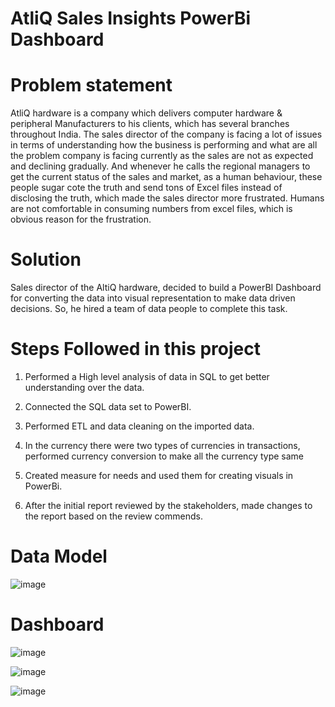 # AtliQ Sales Insights PowerBi Dashboard


# Problem statement
AtliQ hardware is a company which delivers computer hardware & peripheral Manufacturers to his clients, which has several branches throughout India. The sales director of the company is facing a lot of issues in terms of understanding how the business is performing and what are all the problem company is facing currently as the sales are not as expected and declining gradually. And whenever he calls the regional managers to get the current status of the sales and market, as a human behaviour, these people sugar cote the truth and send tons of Excel files instead of disclosing the truth, which made the sales director more frustrated. Humans are not comfortable in consuming numbers from excel files, which is obvious reason for the frustration.

# Solution
Sales director of the AltiQ hardware, decided to build a PowerBI Dashboard for converting the data into visual representation to make data driven decisions. So, he hired a team of data people to complete this task.


# Steps Followed in this project
1. Performed a High level analysis of data in SQL to get better understanding over the data.

2. Connected the SQL data set to PowerBI.

3. Performed ETL and data cleaning on the imported data.

4. In the currency there were two types of currencies in transactions, performed currency conversion to make all the currency type same

5. Created measure for needs and used them for creating visuals in PowerBi.

6. After the initial report reviewed by the stakeholders, made changes to the report based on the review commends. 

# Data Model

![image](https://user-images.githubusercontent.com/101571254/224567126-5f50eb9d-e495-446d-ae88-fa4275080b1b.png)



# Dashboard
![image](https://user-images.githubusercontent.com/101571254/231360342-e8d6e850-1eb2-4e8b-af63-6b094cf6cd6e.png)

![image](https://user-images.githubusercontent.com/101571254/231360503-541eb204-5528-42de-8a0e-49055b8408ec.png)

![image](https://user-images.githubusercontent.com/101571254/231360625-668c361f-d7e4-4f10-af32-f9b973ecdf91.png)





